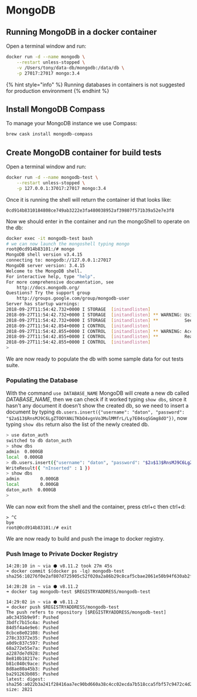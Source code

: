 # MongoDB

## Running MongoDB in a docker container

Open a terminal window and run:

```bash
docker run -d --name mongodb \
    --restart unless-stopped \
    -v /Users/tony/data-db/mongodb:/data/db \
    -p 27017:27017 mongo:3.4
```

{% hint style="info" %}
 Running databases in containers is not suggested for production environment
{% endhint %}

## Install MongoDB Compass

To manage your MongoDB instance we use Compass:

```bash
brew cask install mongodb-compass
```

## Create MongoDB container for build tests 

Open a terminal window and run: 

```bash
docker run -d --name mongodb-test \
    --restart unless-stopped \
    -p 127.0.0.1:37017:27017 mongo:3.4
```

Once it is running the shell will return the container id that looks like: 

```text
0cd914b8310184808ce749ab3222e3fa480038952af39807f571b39a52e7e3f8
```

Now we should enter in the container and run the mongoShell to operate on the db:

```bash
docker exec -it mongodb-test bash
# we can now launch the mongoshell typing mongo
root@0cd914b83101:/# mongo
MongoDB shell version v3.4.15
connecting to: mongodb://127.0.0.1:27017
MongoDB server version: 3.4.15
Welcome to the MongoDB shell.
For interactive help, type "help".
For more comprehensive documentation, see
	http://docs.mongodb.org/
Questions? Try the support group
	http://groups.google.com/group/mongodb-user
Server has startup warnings:
2018-09-27T11:54:42.732+0000 I STORAGE  [initandlisten]
2018-09-27T11:54:42.732+0000 I STORAGE  [initandlisten] ** WARNING: Using the XFS filesystem is strongly recommended with the WiredTiger storage engine
2018-09-27T11:54:42.732+0000 I STORAGE  [initandlisten] **          See http://dochub.mongodb.org/core/prodnotes-filesystem
2018-09-27T11:54:42.854+0000 I CONTROL  [initandlisten]
2018-09-27T11:54:42.855+0000 I CONTROL  [initandlisten] ** WARNING: Access control is not enabled for the database.
2018-09-27T11:54:42.855+0000 I CONTROL  [initandlisten] **          Read and write access to data and configuration is unrestricted.
2018-09-27T11:54:42.855+0000 I CONTROL  [initandlisten]
>
```

We are now ready to populate the db with some sample data for out tests suite. 

### Populating the Database

With the command `use DATABASE_NAME` MongoDB will create a new db called _DATABASE\_NAME_, then we can check if it worked typing `show dbs`, since it hasn't any document it doesn't show the created db, so we need to insert a document by typing `db.users.insert({"username": "daton", "password": "$2a$13$RnsMJ9C6LgZTOOYANiTKbO4vgnVo3MulMMfrL/Ly7E04sqSGmg8dO"})`, now typing `show dbs` return also the list of the newly created db. 

```bash
> use daton_auth
switched to db daton_auth
> show dbs
admin  0.000GB
local  0.000GB
> db.users.insert({"username": "daton", "password": "$2a$13$RnsMJ9C6LgZTOOYANiTKbO4vgnVo3MulMMfrL/Ly7E04sqSGmg8dO"})
WriteResult({ "nInserted" : 1 })
> show dbs
admin        0.000GB
local        0.000GB
daton_auth  0.000GB
>
```

We can now exit from the shell and the container, press ctrl+c then ctrl+d:

```text
> ^C
bye
root@0cd914b83101:/# exit
```

We are now ready to build and push the image to docker registry.

### Push Image to Private Docker Registry

```text
14:28:10 in ~ via ⬢ v8.11.2 took 27m 45s
➜ docker commit $(docker ps -lq) mongodb-test
sha256:10276f0e2af807d725905c52f020a2a86b29c8caf5cbae2061e50b94f630ab2f

14:28:28 in ~ via ⬢ v8.11.2
➜ docker tag mongodb-test $REGISTRYADDRESS/mongodb-test

14:29:02 in ~ via ⬢ v8.11.2
➜ docker push $REGISTRYADDRESS/mongodb-test
The push refers to repository [$REGISTRYADDRESS/mongodb-test]
a0c3435b9e9f: Pushed
3bdfc7b15c4a: Pushed
84d5f4a4e9e6: Pushed
8cbce8e02108: Pushed
278c33372e35: Pushed
a0d9c837c597: Pushed
68a272e55e7a: Pushed
a2287de7d928: Pushed
8e810b18217e: Pushed
b81c040c9ace: Pushed
8d8ae80a45b3: Pushed
ba291263b085: Pushed
latest: digest: sha256:a022b3a241f28416aa7ec90bd660a38c4cc02ecda7b518cca5fbf57c9472c4d2 size: 2821
```

